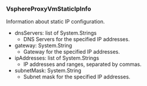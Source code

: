 ### VsphereProxyVmStaticIpInfo
Information about static IP configuration.

- dnsServers: list of System.Strings
  - DNS Servers for the specified IP addresses.
- gateway: System.String
  - Gateway for the specified IP addresses.
- ipAddresses: list of System.Strings
  - IP addresses and ranges, separated by commas.
- subnetMask: System.String
  - Subnet mask for the specified IP addresses.

